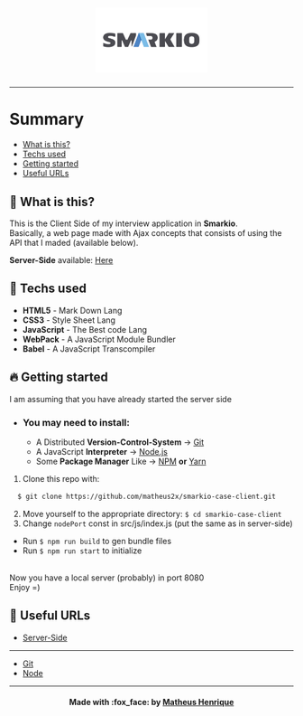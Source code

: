 <h1 align="center">
    <img alt="Logo" title="#logo" width="200px" src=".github/smarkio-logo.png"><br>
</h1>
<hr>

# Summary

- [What is this?](#what-is-this)
- [Techs used](#techs-used)
- [Getting started](#getting-started)
- [Useful URLs](#useful-urls)

<a id="what-is-this"></a>

## :thinking: What is this?

This is the Client Side of my interview application in **Smarkio**.<br>
Basically, a web page made with Ajax concepts that consists of using the API that I maded (available below).

**Server-Side** available: [Here](https://github.com/matheus2x/smarkio-case-server/ "Server-Side")

<a id="techs-used"></a>

## :rocket: Techs used

- **HTML5** - Mark Down Lang
- **CSS3** - Style Sheet Lang
- **JavaScript** - The Best code Lang
- **WebPack** - A JavaScript Module Bundler
- **Babel** - A JavaScript Transcompiler


<a id="getting-started"></a>

## :fire: Getting started

I am assuming that you have already started the server side

- ### You may **need** to install:

  - A Distributed **Version-Control-System** -> [Git](https://git-scm.com/ "Git")
  - A JavaScript **Interpreter** -> [Node.js](https://nodejs.org/ "Node.js")
  - Some **Package Manager** Like -> [NPM](https://www.npmjs.com/) **or** [Yarn](https://yarnpkg.com/)

1. Clone this repo with:

```sh
  $ git clone https://github.com/matheus2x/smarkio-case-client.git
```

2. Move yourself to the appropriate directory: `$ cd smarkio-case-client`
3. Change `nodePort` const in src/js/index.js (put the same as in server-side)

- Run `$ npm run build` to gen bundle files
- Run `$ npm run start` to initialize

<br>Now you have a local server (probably) in port 8080
<br>Enjoy =)

<a id="useful-urls"></a>

## :link: Useful URLs

- [Server-Side](https://github.com/matheus2x/smarkio-case-server/ "Server-Side")

---

- [Git](https://git-scm.com/ "Git")
- [Node](https://nodejs.org/ "Node")

---

<h4 align="center">
    Made with :fox_face: by <a href="https://www.linkedin.com/in/matheus2x/" target="_blank">Matheus Henrique</a>
</h4>

